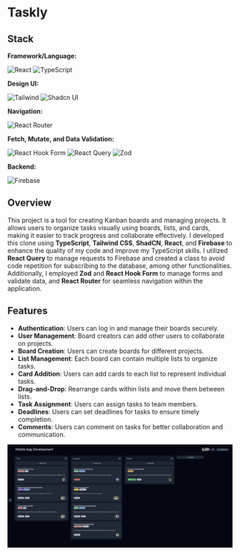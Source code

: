 # Taskly

## Stack
**Framework/Language:**
  
  ![React](https://img.shields.io/badge/React-20232A?style=for-the-badge&logo=react&logoColor=61DAFB)
  ![TypeScript](https://img.shields.io/badge/TypeScript-007ACC?style=for-the-badge&logo=typescript&logoColor=white)

**Design UI:**
  
  ![Tailwind](https://img.shields.io/badge/Tailwind_CSS-38B2AC?style=for-the-badge&logo=tailwind-css&logoColor=white)
  ![Shadcn UI](https://img.shields.io/badge/shadcn%2Fui-000000?style=for-the-badge&logo=shadcnui&logoColor=white)

**Navigation:**
  
  ![React Router](https://img.shields.io/badge/React_Router-CA4245?style=for-the-badge&logo=react-router&logoColor=white)

**Fetch, Mutate, and Data Validation:**
  
  ![React Hook Form](https://img.shields.io/badge/React%20Hook%20Form-%23EC5990.svg?style=for-the-badge&logo=reacthookform&logoColor=white)
  ![React Query](https://img.shields.io/badge/React_Query-FF4154?style=for-the-badge&logo=ReactQuery&logoColor=white)
  ![Zod](https://img.shields.io/badge/Zod-000000?style=for-the-badge&logo=zod&logoColor=3068B7)

**Backend:**
   
  ![Firebase](https://img.shields.io/badge/firebase-ffca28?style=for-the-badge&logo=firebase&logoColor=black)



## Overview
This project is a tool for creating Kanban boards and managing projects. It allows users to organize tasks visually using boards, lists, and cards, making it easier to track progress and collaborate effectively. I developed this clone using **TypeScript**, **Tailwind CSS**, **ShadCN**, **React**, and **Firebase** to enhance the quality of my code and improve my TypeScript skills. I utilized **React Query** to manage requests to Firebase and created a class to avoid code repetition for subscribing to the database, among other functionalities. Additionally, I employed **Zod** and **React Hook Form** to manage forms and validate data, and **React Router** for seamless navigation within the application.



## Features
- **Authentication**: Users can log in and manage their boards securely.
- **User Management**: Board creators can add other users to collaborate on projects.
- **Board Creation**: Users can create boards for different projects.
- **List Management**: Each board can contain multiple lists to organize tasks.
- **Card Addition**: Users can add cards to each list to represent individual tasks.
- **Drag-and-Drop**: Rearrange cards within lists and move them between lists.
- **Task Assignment**: Users can assign tasks to team members.
- **Deadlines**: Users can set deadlines for tasks to ensure timely completion.
- **Comments**: Users can comment on tasks for better collaboration and communication.

 ![Screen](https://github.com/antoinea95/taskly/blob/main/public/assets/taskly-screen.png)

